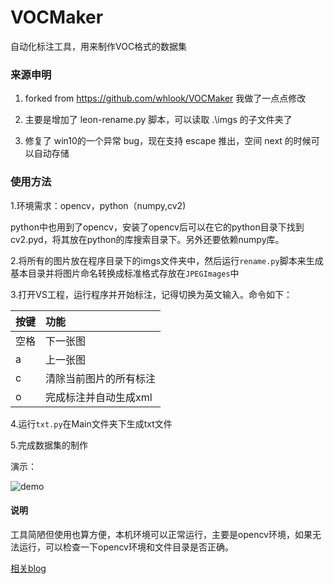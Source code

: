 # VOCMaker
自动化标注工具，用来制作VOC格式的数据集

### 来源申明

1. forked from https://github.com/whlook/VOCMaker 我做了一点点修改

2. 主要是增加了 leon-rename.py 脚本，可以读取 .\imgs 的子文件夹了

3. 修复了 win10的一个异常 bug，现在支持 escape 推出，空间 next 的时候可以自动存储

### 使用方法

1.环境需求：opencv，python（numpy,cv2)

python中也用到了opencv，安装了opencv后可以在它的python目录下找到cv2.pyd，将其放在python的库搜索目录下。另外还要依赖numpy库。

2.将所有的图片放在程序目录下的imgs文件夹中，然后运行`rename.py`脚本来生成基本目录并将图片命名转换成标准格式存放在`JPEGImages`中

3.打开VS工程，运行程序并开始标注，记得切换为英文输入。命令如下：

按键|功能|
:---|:---|
空格|下一张图|
a   |上一张图|
c   |清除当前图片的所有标注|
o	|完成标注并自动生成xml|

4.运行`txt.py`在Main文件夹下生成txt文件

5.完成数据集的制作

演示：

![demo](https://github.com/whlook/VOCMaker/blob/master/pics/test.gif)

#### 说明

工具简陋但使用也算方便，本机环境可以正常运行，主要是opencv环境，如果无法运行，可以检查一下opencv环境和文件目录是否正确。

[相关blog](http://www.cnblogs.com/whlook/p/7220105.html)

